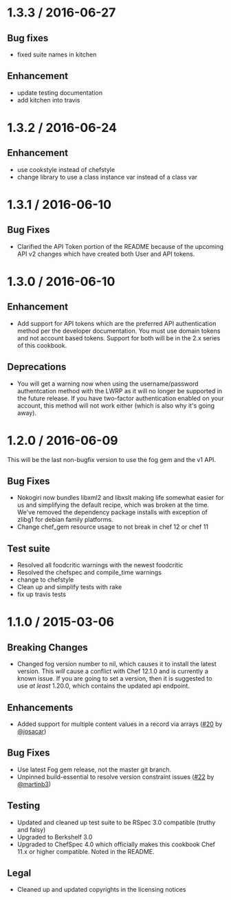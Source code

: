 # 1.3.3 / 2016-06-27

## Bug fixes
* fixed suite names in kitchen

## Enhancement
* update testing documentation
* add kitchen into travis

# 1.3.2 / 2016-06-24

## Enhancement
* use cookstyle instead of chefstyle
* change library to use a class instance var instead of a class var

# 1.3.1 / 2016-06-10

## Bug Fixes

* Clarified the API Token portion of the README because of the upcoming API v2
  changes which have created both User and API tokens.

# 1.3.0 / 2016-06-10

## Enhancement

* Add support for API tokens which are the preferred API authentication method
  per the developer documentation. You must use domain tokens and not account
  based tokens. Support for both will be in the 2.x series of this cookbook.

## Deprecations

* You will get a warning now when using the username/password authentcation
  method with the LWRP as it will no longer be supported in the future release.
  If you have two-factor authentication enabled on your account, this method
  will not work either (which is also why it's going away).

# 1.2.0 / 2016-06-09

This will be the last non-bugfix version to use the fog gem and the v1 API.

## Bug Fixes

* Nokogiri now bundles libxml2 and libxslt making life somewhat easier for us
  and simplifying the default recipe, which was broken at the time. We've
  removed the dependency package installs with exception of zlibg1 for debian
  family platforms.
* Change chef_gem resource usage to not break in chef 12 or chef 11

## Test suite

* Resolved all foodcritic warnings with the newest foodcritic
* Resolved the chefspec and compile\_time warnings
* change to chefstyle
* Clean up and simplify tests with rake
* fix up travis tests

# 1.1.0 / 2015-03-06

## Breaking Changes

* Changed fog version number to nil, which causes it to install the latest
  version. This _will_ cause a conflict with Chef 12.1.0 and is currently
  a known issue. If you are going to set a version, then it is suggested
  to use _at least_ 1.20.0, which contains the updated api endpoint.

## Enhancements

* Added support for multiple content values in a record via arrays
  ([#20][] by [@josacar][])
## Bug Fixes

* Use latest Fog gem release, not the master git branch.
* Unpinned build-essential to resolve version constraint issues
  ([#22][] by [@martinb3][])

## Testing

* Updated and cleaned up test suite to be RSpec 3.0 compatible (truthy and falsy)
* Upgraded to Berkshelf 3.0
* Upgraded to ChefSpec 4.0 which officially makes this cookbook Chef 11.x or higher
  compatible. Noted in the README.

## Legal

* Cleaned up and updated copyrights in the licensing notices

[#22]: https://github.com/aetrion/chef-dnsimple/pull/22
[#20]: https://github.com/aetrion/chef-dnsimple/pull/20
[@martinb3]: https://github.com/martinb3
[@josacar]: https://github.com/josacar
